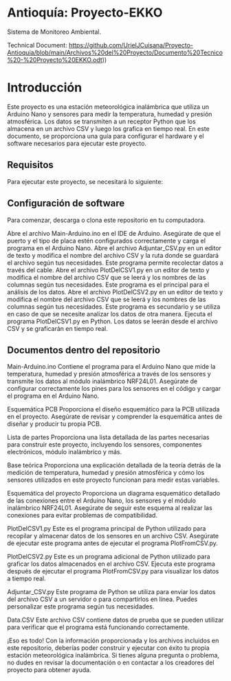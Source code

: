 # Antioquía: Proyecto-EKKO
Sistema de Monitoreo Ambiental.

Technical Document: https://github.com/UrielJCuisana/Proyecto-Antioquia/blob/main/Archivos%20del%20Proyecto/Documento%20Tecnico%20-%20Proyecto%20EKKO.odt))

# Introducción
Este proyecto es una estación meteorológica inalámbrica que utiliza un Arduino Nano y sensores para medir la temperatura, humedad y presión atmosférica. Los datos se transmiten a un receptor Python que los almacena en un archivo CSV y luego los grafica en tiempo real. En este documento, se proporciona una guía para configurar el hardware y el software necesarios para ejecutar este proyecto.

## Requisitos
Para ejecutar este proyecto, se necesitará lo siguiente:

## Configuración de software
Para comenzar, descarga o clona este repositorio en tu computadora.

Abre el archivo Main-Arduino.ino en el IDE de Arduino. Asegúrate de que el puerto y el tipo de placa estén configurados correctamente y carga el programa en el Arduino Nano.
Abre el archivo Adjuntar_CSV.py en un editor de texto y modifica el nombre del archivo CSV y la ruta donde se guardará el archivo según tus necesidades. Este programa permite recolectar datos a través del cable.
Abre el archivo PlotDelCSV1.py en un editor de texto y modifica el nombre del archivo CSV que se leerá y los nombres de las columnas según tus necesidades. Este programa es el principal para el análisis de los datos.
Abre el archivo PlotDelCSV2.py en un editor de texto y modifica el nombre del archivo CSV que se leerá y los nombres de las columnas según tus necesidades. Este programa es secundario y se utiliza en caso de que se necesite analizar los datos de otra manera.
Ejecuta el programa PlotDelCSV1.py en Python. Los datos se leerán desde el archivo CSV y se graficarán en tiempo real.

## Documentos dentro del repositorio

Main-Arduino.ino
Contiene el programa para el Arduino Nano que mide la temperatura, humedad y presión atmosférica a través de los sensores y transmite los datos al módulo inalámbrico NRF24L01. Asegúrate de configurar correctamente los pines para los sensores en el código y cargar el programa en el Arduino Nano.

Esquemática PCB
Proporciona el diseño esquemático para la PCB utilizada en el proyecto. Asegúrate de revisar y comprender la esquemática antes de diseñar y producir tu propia PCB.

Lista de partes
Proporciona una lista detallada de las partes necesarias para construir este proyecto, incluyendo los sensores, componentes electrónicos, módulo inalámbrico y más.

Base teórica
Proporciona una explicación detallada de la teoría detrás de la medición de temperatura, humedad y presión atmosférica y cómo los sensores utilizados en este proyecto funcionan para medir estas variables.

Esquemática del proyecto
Proporciona un diagrama esquemático detallado de las conexiones entre el Arduino Nano, los sensores y el módulo inalámbrico NRF24L01. Asegúrate de seguir este esquema al realizar las conexiones para evitar problemas de compatibilidad.

PlotDelCSV1.py
Este es el programa principal de Python utilizado para recopilar y almacenar datos de los sensores en un archivo CSV. Asegúrate de ejecutar este programa antes de ejecutar el programa PlotFromCSV.py.

PlotDelCSV2.py
Este es un programa adicional de Python utilizado para graficar los datos almacenados en el archivo CSV. Ejecuta este programa después de ejecutar el programa PlotFromCSV.py para visualizar los datos a tiempo real.

Adjuntar_CSV.py
Este programa de Python se utiliza para enviar los datos del archivo CSV a un servidor o para compartirlos en línea. Puedes personalizar este programa según tus necesidades.

Data.CSV
Este archivo CSV contiene datos de prueba que se pueden utilizar para verificar que el programa está funcionando correctamente.

¡Eso es todo! Con la información proporcionada y los archivos incluidos en este repositorio, deberías poder construir y ejecutar con éxito tu propia estación meteorológica inalámbrica. Si tienes alguna pregunta o problema, no dudes en revisar la documentación o en contactar a los creadores del proyecto para obtener ayuda.
